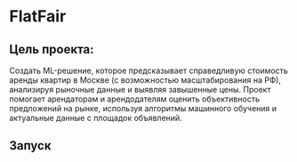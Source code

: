 # FlatFair
## Цель проекта:
Создать ML-решение, которое предсказывает справедливую стоимость аренды квартир в Москве (с возможностью масштабирования на РФ), анализируя рыночные данные и выявляя завышенные цены. Проект помогает арендаторам и арендодателям оценить объективность предложений на рынке, используя алгоритмы машинного обучения и актуальные данные с площадок объявлений.
## Запуск 

